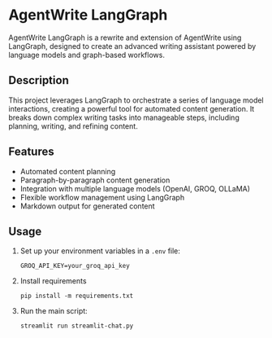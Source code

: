 # AgentWrite LangGraph

AgentWrite LangGraph is a rewrite and extension of AgentWrite using LangGraph, designed to create an advanced writing assistant powered by language models and graph-based workflows.

## Description

This project leverages LangGraph to orchestrate a series of language model interactions, creating a powerful tool for automated content generation. It breaks down complex writing tasks into manageable steps, including planning, writing, and refining content.

## Features

- Automated content planning
- Paragraph-by-paragraph content generation
- Integration with multiple language models (OpenAI, GROQ, OLLaMA)
- Flexible workflow management using LangGraph
- Markdown output for generated content


## Usage

1. Set up your environment variables in a `.env` file:
   ```
   GROQ_API_KEY=your_groq_api_key
   ```

2. Install requirements
   ```
   pip install -m requirements.txt
   ```

3. Run the main script:
   ```
   streamlit run streamlit-chat.py
   ```





